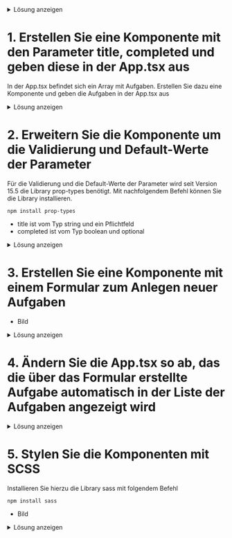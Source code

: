 
<details>
<summary>Lösung anzeigen</summary>
<p>

****

```typescript
```

</p>
</details>

# 1. Erstellen Sie eine Komponente mit den Parameter title, completed und geben diese in der App.tsx aus

In der App.tsx befindet sich ein Array mit Aufgaben. Erstellen Sie dazu eine Komponente und geben die Aufgaben in der App.tsx aus

<details>
<summary>Lösung anzeigen</summary>
<p>

**components/ToDoItem/ToDoItem.tsx**

```tsx
import React from 'react';

const ToDoItem = (props: any) => {

    return (
        <div>
        <span>{props.title}</span>
    {!props.completed && <button>Erledigt?</button>}
        </div>
    );

};

export default ToDoItem;
```

**App.tsx**

```tsx
import React from 'react';
import { Todo } from "./models/todo";
import ToDoItem from "./components/ToDoItem/ToDoItem";

export default function App() {

  const todoArray: Todo[] = [
    { id: 1, title: 'Aufgabe 1', completed: true },
    { id: 2, title: 'Aufgabe 2', completed: false },
    { id: 3, title: 'Aufgabe 3', completed: false },
  ];

  const todoItems = todoArray.map((todo) => <ToDoItem key={todo.id} title={todo.title} completed={todo.completed}></ToDoItem>);

  return (
    <div>
      <div>
        {todoItems}
      </div>
    </div>
  );
};

```

</p>
</details>

# 2. Erweitern Sie die Komponente um die Validierung und Default-Werte der Parameter

Für die Validierung und die Default-Werte der Parameter wird seit Version 15.5 die Library prop-types benötigt. Mit nachfolgendem Befehl können Sie die Library installieren.

```
npm install prop-types
```

- title ist vom Typ string und ein Pflichtfeld
- completed ist vom Typ boolean und optional

<details>
<summary>Lösung anzeigen</summary>
<p>

**components/ToDoItem/ToDoItem.tsx**

```typescript
import PropTypes from 'prop-types';

ToDoItem.propTypes = {
    title: PropTypes.string.isRequired,
    completed: PropTypes.bool
};

ToDoItem.defaultProps = {
    title: 'Dies ist ein Titel',
    completed: false
};
```

</p>
</details>

# 3. Erstellen Sie eine Komponente mit einem Formular zum Anlegen neuer Aufgaben

- Bild

<details>
<summary>Lösung anzeigen</summary>
<p>

**components/EditToDo/EditToDo.tsx**

```tsx
import React, { useState } from "react";
import {Todo} from "../../models/todo";

export default function EditToDo(props: any) {

    const [todo, setTodo] = useState<Todo>({
        title: '',
        completed: false
    });

    const saveToDo = (event: React.FormEvent) => {

        event.preventDefault();

        props.todosaved(todo);

    };

    const handleChangeCompleted = (event: React.ChangeEvent<HTMLInputElement>) => {
        const { name, checked } = event.target;
        setTodo((todo) => ({
            ...todo,
            completed: checked
        }));
    }
    
    const handleChangeTitle = (event: React.ChangeEvent<HTMLInputElement>) => {
        const { name, value } = event.target;
        setTodo((todo) => ({
            ...todo,
            title: value
        }));
    }

    const handleCancelClicked = (event: React.MouseEvent) => {

    }

    return (
        <div>
            <h1>Neue Aufgabe</h1>
            <form onSubmit={saveToDo}>

                <div>
                    <label htmlFor="title">Titel</label>
                    <input type="text" name="title" id="title" value={todo?.title} onChange={handleChangeTitle} />
                </div>

                <div className="form-group">
                    <label htmlFor="completed">Abgeschlossen?</label>
                    <input type="checkbox" name="completed" id="completed" checked={todo?.completed} onChange={handleChangeCompleted} />
                </div>

                <button type="submit">
                    Speichern
                </button>

                <button onClick={handleCancelClicked}>
                    Abbrechen
                </button>

            </form>
            <div>
                <pre>
                    {JSON.stringify(todo)}
                </pre>
            </div>
        </div>
    )
};
```

</p>
</details>

# 4. Ändern Sie die App.tsx so ab, das die über das Formular erstellte Aufgabe automatisch in der Liste der Aufgaben angezeigt wird

<details>
<summary>Lösung anzeigen</summary>
<p>

**App.tsx**

```tsx
import React, { useEffect, useState } from 'react';
import { Todo } from "./models/todo";
import ToDoItem from "./components/ToDoItem/ToDoItem";
import EditToDo from "./components/EditToDo/EditToDo";

export default function App() {

    const todoArray: Todo[] = [
        { id: 1, title: 'Aufgabe 1', completed: true },
        { id: 2, title: 'Aufgabe 2', completed: false },
        { id: 3, title: 'Aufgabe 3', completed: false },
    ];
    
  const [todos, setTodos] = useState<Todo[]>([]);

    useEffect(() => {

        setTodos(todoArray);

    }, []);

  const handleTodoSaved = (todo: Todo) => {

      setTodos((todos) => [
          ...todos,
          todo
      ]);

  }

  return (
    <div>
      <div>

        {
            todos.map((todo) => (
                <ToDoItem key={todo.id} title={todo.title} completed={todo.completed}></ToDoItem>
            ))
        }

      </div>
      <EditToDo todosaved={handleTodoSaved}></EditToDo>
    </div>
  );
};
```

</p>
</details>

# 5. Stylen Sie die Komponenten mit SCSS

Installieren Sie hierzu die Library sass mit folgendem Befehl

```
npm install sass
```

- Bild

<details>
<summary>Lösung anzeigen</summary>
<p>

**components/ToDoItem/ToDoItem.scss**

```scss
.todoitem {
  line-height: 30px;
  border: 1px solid darkgray;
  padding: 10px;
  margin: 2px 0;
  position: relative;
  height: 40px;

  &__done {
    color: green;
  }

  &__open {
    color: red;
  }

  span {
    font-height: 20px;
  }

  button {
    position: absolute;
    right: 15px;
  }

}
```

**components/ToDoItem/ToDoItem.tsx**

```tsx
import React from 'react';
import './ToDoItem.scss';

export default function ToDoItem(props: any) {

    return (
        <div className="todoitem">
            <span className={props.completed ? 'todoitem__done' : 'todoitem__open'}>{props.title}</span>
            {!props.completed && <button className="btn btn-success">Erledigt?</button>}
        </div>
    );

};
```

**components/EditToDo/EditToDo.scss**

```scss
$main-color: blue;

div.EditToDo {
  margin: 50px;
  padding: 25px;
  border: 1px solid #ced4da;
}

h1 {
  color: $main-color;
  font-size: 20px;
}

.form-group {
  margin-bottom: 3px;
}

.form-label {
  margin-bottom: .5rem;
  display: inline-block;
}

.form-control {
  display: block;
  width: 100%;
  padding: .375rem .75rem;
  font-size: 1rem;
  font-weight: 400;
  line-height: 1.5;
  color: #212529;
  background-color: #fff;
  background-clip: padding-box;
  border: 1px solid #ced4da;
  -webkit-appearance: none;
  -moz-appearance: none;
  appearance: none;
  border-radius: .25rem;
  transition: border-color .15s ease-in-out,box-shadow .15s ease-in-out;
}
```

**components/EditToDo/EditToDo.tsx**

```tsx
import React, { useState } from "react";
import './EditToDo.scss';
import {Todo} from "../../models/todo";

export default function EditToDo(props: any) {

    const [todo, setTodo] = useState<Todo>({
        title: '',
        completed: false
    });

    const saveToDo = (event: React.FormEvent) => {

        event.preventDefault();

        props.todosaved(todo);

    };

    const handleChangeCompleted = (event: React.ChangeEvent<HTMLInputElement>) => {
        const { name, checked } = event.target;
        setTodo((todo) => ({
            ...todo,
            completed: checked
        }));
    }
    
    const handleChangeTitle = (event: React.ChangeEvent<HTMLInputElement>) => {
        const { name, value } = event.target;
        setTodo((todo) => ({
            ...todo,
            title: value
        }));
    }

    const handleCancelClicked = (event: React.MouseEvent) => {

    }

    return (
        <div className="EditToDo">
            <h1>Neue Aufgabe</h1>
            <form onSubmit={saveToDo}>

                <div className="form-group">
                    <label htmlFor="title" className="form-label">Titel</label>
                    <input type="text" name="title" id="title" className="form-control" value={todo?.title} onChange={handleChangeTitle} />
                </div>

                <div className="form-group">
                    <label htmlFor="completed" className="form-label">Abgeschlossen?</label>
                    <input type="checkbox" name="completed" id="completed" checked={todo?.completed} onChange={handleChangeCompleted} />
                </div>

                <button type="submit" className="btn btn-primary">
                    Speichern
                </button>

                <button onClick={handleCancelClicked} className="btn btn-secondary">
                    Abbrechen
                </button>

            </form>
            <div>
                <pre>
                    {JSON.stringify(todo)}
                </pre>
            </div>
        </div>
    )
};
```

</p>
</details>
